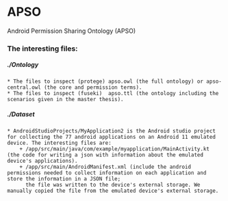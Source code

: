 # APSO
Android Permission Sharing Ontology (APSO)

### The interesting files:
  
##### ./Ontology
    * The files to inspect (protege) apso.owl (the full ontology) or apso-central.owl (the core and permission terms).
    * The files to inspect (fuseki)  apso.ttl (the ontology including the scenarios given in the master thesis).
    
##### ./Dataset
    * AndroidStudioProjects/MyApplication2 is the Android studio project for collecting the 77 android applications on an Android 11 emulated device. The interesting files are:
        + /app/src/main/java/com/example/myapplication/MainActivity.kt (the code for writing a json with information about the emulated device's applications).
        + /app/src/main/AndroidManifest.xml (include the android permissions needed to collect information on each application and store the information in a JSON file; 
          the file was written to the device's external storage. We manually copied the file from the emulated device's external storage.
